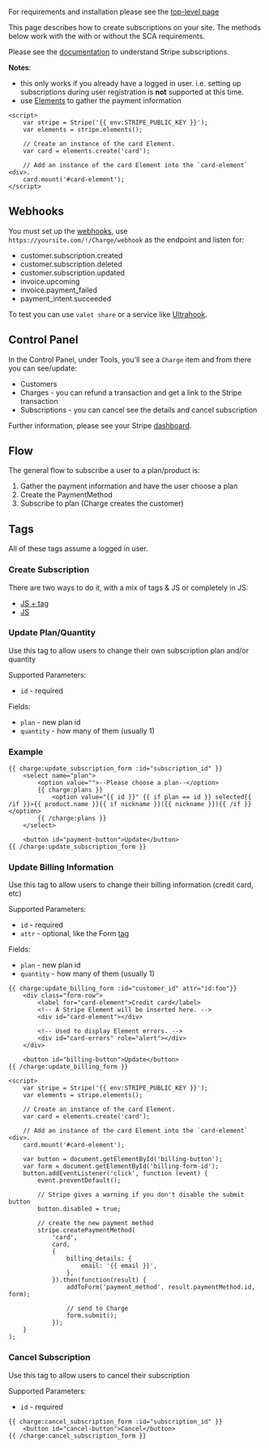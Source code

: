 For requirements and installation please see the [top-level page](../../DOCUMENTATION.md)

This page describes how to create subscriptions on your site. The methods below work with the with or without the SCA requirements.

Please see the [documentation](https://stripe.com/docs/billing/subscriptions/) to understand Stripe subscriptions.

**Notes**:
* this only works if you already have a logged in user. i.e. setting up subscriptions during user registration is **not** supported at this time.
* use [Elements](https://stripe.com/docs/stripe-js#elements) to gather the payment information

```
<script>
    var stripe = Stripe('{{ env:STRIPE_PUBLIC_KEY }}');
    var elements = stripe.elements();

    // Create an instance of the card Element.
    var card = elements.create('card');

    // Add an instance of the card Element into the `card-element` <div>.
    card.mount('#card-element');
</script>
```

## Webhooks

You must set up the [webhooks](https://stripe.com/docs/billing/webhooks), use `https://yoursite.com/!/Charge/webhook` as the endpoint and listen for:

* customer.subscription.created
* customer.subscription.deleted
* customer.subscription.updated
* invoice.upcoming
* invoice.payment_failed
* payment_intent.succeeded

To test you can use `valet share` or a service like [Ultrahook](http://www.ultrahook.com).

## Control Panel

In the Control Panel, under Tools, you'll see a `Charge` item and from there you can see/update:
* Customers
* Charges - you can refund a transaction and get a link to the Stripe transaction
* Subscriptions - you can cancel see the details and cancel subscription

Further information, please see your Stripe [dashboard](https://dashboard.stripe.com).

## Flow

The general flow to subscribe a user to a plan/product is:

1. Gather the payment information and have the user choose a plan
2. Create the PaymentMethod
3. Subscribe to plan (Charge creates the customer)


## Tags

All of these tags assume a logged in user.

### Create Subscription
There are two ways to do it, with a mix of tags & JS or completely in JS:

* [JS + tag](create-subscription-tag.md)
* [JS](create-subscription-ajax.md)

### Update Plan/Quantity

Use this tag to allow users to change their own subscription plan and/or quantity

Supported Parameters:
* `id` - required

Fields:
* `plan` - new plan id
* `quantity` - how many of them (usually 1)

### Example

```
{{ charge:update_subscription_form :id="subscription_id" }}
    <select name="plan">
        <option value="">--Please choose a plan--</option>
        {{ charge:plans }}
            <option value="{{ id }}" {{ if plan == id }} selected{{ /if }}>{{ product.name }}{{ if nickname }}({{ nickname }}){{ /if }}</option>
        {{ /charge:plans }}
    </select>

    <button id="payment-button">Update</button>
{{ /charge:update_subscription_form }}
```

### Update Billing Information

Use this tag to allow users to change their billing information (credit card, etc)

Supported Parameters:
* `id` - required
* `attr` - optional, like the Form [tag](https://docs.statamic.com/tags/form-create#parameters)

Fields:
* `plan` - new plan id
* `quantity` - how many of them (usually 1)

```
{{ charge:update_billing_form :id="customer_id" attr="id:foo"}}
    <div class="form-row">
        <label for="card-element">Credit card</label>
        <!-- A Stripe Element will be inserted here. -->
        <div id="card-element"></div>

        <!-- Used to display Element errors. -->
        <div id="card-errors" role="alert"></div>
    </div>

    <button id="billing-button">Update</button>
{{ /charge:update_billing_form }}

<script>
    var stripe = Stripe('{{ env:STRIPE_PUBLIC_KEY }}');
    var elements = stripe.elements();

    // Create an instance of the card Element.
    var card = elements.create('card');

    // Add an instance of the card Element into the `card-element` <div>.
    card.mount('#card-element');

    var button = document.getElementById('billing-button');
    var form = document.getElementById('billing-form-id');
    button.addEventListener('click', function (event) {
        event.preventDefault();

        // Stripe gives a warning if you don't disable the submit button
        button.disabled = true;

        // create the new payment method
        stripe.createPaymentMethod(
            'card',
            card,
            {
                billing_details: {
                    email: '{{ email }}',
                },
            }).then(function(result) {
                addToForm('payment_method', result.paymentMethod.id, form);
                
                // send to Charge
                form.submit();
            });
    }
);

```

### Cancel Subscription

Use this tag to allow users to cancel their subscription

Supported Parameters:
* `id` - required

```
{{ charge:cancel_subscription_form :id="subscription_id" }}
    <button id="cancel-button">Cancel</button>
{{ /charge:cancel_subscription_form }}

```
